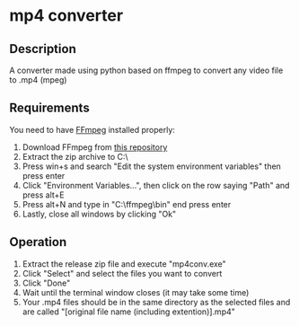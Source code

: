 # mp4 converter

Description
---

A converter made using python based on ffmpeg to convert any video file to .mp4 (mpeg)

Requirements
---

You need to have [FFmpeg](https://ffmpeg.org/) installed properly:

  1. Download FFmpeg from [this repository](https://github.com/BtbN/FFmpeg-Builds/releases)
  2. Extract the zip archive to C:\
  3. Press win+s and search "Edit the system environment variables" then press enter
  4. Click "Environment Variables...", then click on the row saying "Path" and press alt+E
  5. Press alt+N and type in "C:\ffmpeg\bin\" end press enter
  6. Lastly, close all windows by clicking "Ok"

Operation
---

1. Extract the release zip file and execute "mp4conv.exe"
2. Click "Select" and select the files you want to convert
3. Click "Done"
4. Wait until the terminal window closes (it may take some time)
5. Your .mp4 files should be in the same directory as the selected files and are called "[original file name (including extention)].mp4"
